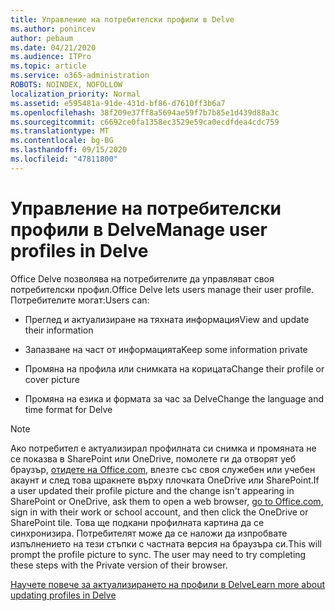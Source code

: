 ```yaml
---
title: Управление на потребителски профили в Delve
ms.author: ponincev
author: pebaum
ms.date: 04/21/2020
ms.audience: ITPro
ms.topic: article
ms.service: o365-administration
ROBOTS: NOINDEX, NOFOLLOW
localization_priority: Normal
ms.assetid: e595481a-91de-431d-bf86-d7610ff3b6a7
ms.openlocfilehash: 38f209e37ff8a5694ae59f7b7b85e1d439d88a3c
ms.sourcegitcommit: c6692ce0fa1358ec3529e59ca0ecdfdea4cdc759
ms.translationtype: MT
ms.contentlocale: bg-BG
ms.lasthandoff: 09/15/2020
ms.locfileid: "47811800"
---
```

# <a name="manage-user-profiles-in-delve"></a><span data-ttu-id="d95aa-102">Управление на потребителски профили в Delve</span><span class="sxs-lookup"><span data-stu-id="d95aa-102">Manage user profiles in Delve</span></span>

<span data-ttu-id="d95aa-103">Office Delve позволява на потребителите да управляват своя потребителски профил.</span><span class="sxs-lookup"><span data-stu-id="d95aa-103">Office Delve lets users manage their user profile.</span></span> <span data-ttu-id="d95aa-104">Потребителите могат:</span><span class="sxs-lookup"><span data-stu-id="d95aa-104">Users can:</span></span>
  
- <span data-ttu-id="d95aa-105">Преглед и актуализиране на тяхната информация</span><span class="sxs-lookup"><span data-stu-id="d95aa-105">View and update their information</span></span>
    
- <span data-ttu-id="d95aa-106">Запазване на част от информацията</span><span class="sxs-lookup"><span data-stu-id="d95aa-106">Keep some information private</span></span>
    
- <span data-ttu-id="d95aa-107">Промяна на профила или снимката на корицата</span><span class="sxs-lookup"><span data-stu-id="d95aa-107">Change their profile or cover picture</span></span>
    
- <span data-ttu-id="d95aa-108">Промяна на езика и формата за час за Delve</span><span class="sxs-lookup"><span data-stu-id="d95aa-108">Change the language and time format for Delve</span></span>
    
> [!NOTE]
> <span data-ttu-id="d95aa-109">Ако потребител е актуализирал профилната си снимка и промяната не се показва в SharePoint или OneDrive, помолете ги да отворят уеб браузър, [отидете на Office.com](https://www.office.com), влезте със своя служебен или учебен акаунт и след това щракнете върху плочката OneDrive или SharePoint.</span><span class="sxs-lookup"><span data-stu-id="d95aa-109">If a user updated their profile picture and the change isn't appearing in SharePoint or OneDrive, ask them to open a web browser, [go to Office.com](https://www.office.com), sign in with their work or school account, and then click the OneDrive or SharePoint tile.</span></span> <span data-ttu-id="d95aa-110">Това ще подкани профилната картина да се синхронизира. Потребителят може да се наложи да изпробвате изпълнението на тези стъпки с частната версия на браузъра си.</span><span class="sxs-lookup"><span data-stu-id="d95aa-110">This will prompt the profile picture to sync. The user may need to try completing these steps with the Private version of their browser.</span></span> 
  
[<span data-ttu-id="d95aa-111">Научете повече за актуализирането на профили в Delve</span><span class="sxs-lookup"><span data-stu-id="d95aa-111">Learn more about updating profiles in Delve</span></span>](https://go.microsoft.com/fwlink/?linkid=735070)
  

